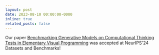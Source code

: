 ```yaml
---
layout: post
date: 2023-08-10 00:00:00-0000
inline: true
related_posts: false
---
```


Our paper <a href="https://arxiv.org/abs/2406.09891">Benchmarking Generative Models on Computational Thinking Tests in Elementary Visual Programming</a> was accepted at NeurIPS'24 Datasets and Benchmarks!
